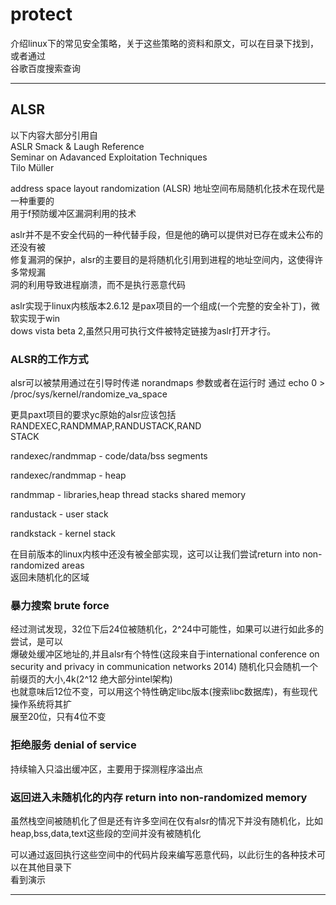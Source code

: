 # protect

介绍linux下的常见安全策略，关于这些策略的资料和原文，可以在目录下找到，或者通过  
谷歌百度搜索查询  

---  

## ALSR  

以下内容大部分引用自  
ASLR Smack & Laugh Reference  
Seminar on Adavanced Exploitation Techniques  
Tilo  Müller

address space layout randomization (ALSR) 地址空间布局随机化技术在现代是一种重要的  
用于f预防缓冲区漏洞利用的技术   

aslr并不是不安全代码的一种代替手段，但是他的确可以提供对已存在或未公布的还没有被   
修复漏洞的保护，alsr的主要目的是将随机化引用到进程的地址空间内，这使得许多常规漏  
洞的利用导致进程崩溃，而不是执行恶意代码  

aslr实现于linux内核版本2.6.12 是pax项目的一个组成(一个完整的安全补丁)，微软实现于win  
dows vista beta 2,虽然只用可执行文件被特定链接为aslr打开才行。  

### ALSR的工作方式

alsr可以被禁用通过在引导时传递 norandmaps 参数或者在运行时 通过 echo 0 > /proc/sys/kernel/randomize_va_space  

更具paxt项目的要求yc原始的alsr应该包括RANDEXEC,RANDMMAP,RANDUSTACK,RAND  
STACK  

randexec/randmmap     -   code/data/bss  segments   

randexec/randmmap     -   heap   

randmmap                     -   libraries,heap thread stacks  shared memory   

randustack                    -   user stack  

randkstack                    -   kernel  stack   

在目前版本的linux内核中还没有被全部实现，这可以让我们尝试return into non-randomized areas  
返回未随机化的区域  


### 暴力搜索  brute force

经过测试发现，32位下后24位被随机化，2^24中可能性，如果可以进行如此多的尝试，是可以  
爆破处缓冲区地址的,并且alsr有个特性(这段来自于international conference on security and privacy in communication networks 2014) 随机化只会随机一个前缀页的大小,4k(2^12 绝大部分intel架构)  
也就意味后12位不变，可以用这个特性确定libc版本(搜索libc数据库)，有些现代操作系统将其扩  
展至20位，只有4位不变    

### 拒绝服务  denial of service  

持续输入只溢出缓冲区，主要用于探测程序溢出点  

### 返回进入未随机化的内存  return into non-randomized memory  

虽然栈空间被随机化了但是还有许多空间在仅有alsr的情况下并没有随机化，比如  
heap,bss,data,text这些段的空间并没有被随机化  

可以通过返回执行这些空间中的代码片段来编写恶意代码，以此衍生的各种技术可以在其他目录下  
看到演示  

---  


